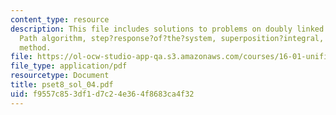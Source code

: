 ```yaml
---
content_type: resource
description: This file includes solutions to problems on doubly linked lists, Shortest
  Path algorithm, step?response?of?the?system, superposition?integral, flip and slide
  method.
file: https://ol-ocw-studio-app-qa.s3.amazonaws.com/courses/16-01-unified-engineering-i-ii-iii-iv-fall-2005-spring-2006/f9557c853df1d7c24e364f8683ca4f32_pset8_sol_04.pdf
file_type: application/pdf
resourcetype: Document
title: pset8_sol_04.pdf
uid: f9557c85-3df1-d7c2-4e36-4f8683ca4f32
---
```

